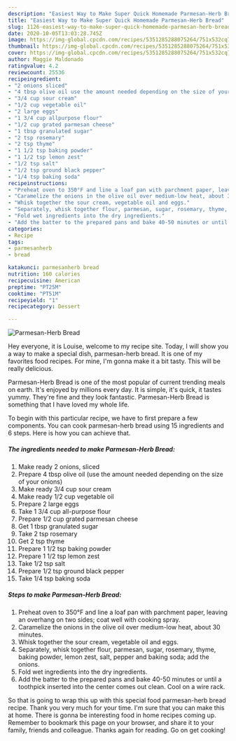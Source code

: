 ```yaml
---
description: "Easiest Way to Make Super Quick Homemade Parmesan-Herb Bread"
title: "Easiest Way to Make Super Quick Homemade Parmesan-Herb Bread"
slug: 1126-easiest-way-to-make-super-quick-homemade-parmesan-herb-bread
date: 2020-10-05T13:03:28.745Z
image: https://img-global.cpcdn.com/recipes/5351285288075264/751x532cq70/parmesan-herb-bread-recipe-main-photo.jpg
thumbnail: https://img-global.cpcdn.com/recipes/5351285288075264/751x532cq70/parmesan-herb-bread-recipe-main-photo.jpg
cover: https://img-global.cpcdn.com/recipes/5351285288075264/751x532cq70/parmesan-herb-bread-recipe-main-photo.jpg
author: Maggie Maldonado
ratingvalue: 4.2
reviewcount: 25536
recipeingredient:
- "2 onions sliced"
- "4 tbsp olive oil use the amount needed depending on the size of your onions"
- "3/4 cup sour cream"
- "1/2 cup vegetable oil"
- "2 large eggs"
- "1 3/4 cup allpurpose flour"
- "1/2 cup grated parmesan cheese"
- "1 tbsp granulated sugar"
- "2 tsp rosemary"
- "2 tsp thyme"
- "1 1/2 tsp baking powder"
- "1 1/2 tsp lemon zest"
- "1/2 tsp salt"
- "1/2 tsp ground black pepper"
- "1/4 tsp baking soda"
recipeinstructions:
- "Preheat oven to 350°F and line a loaf pan with parchment paper, leaving an overhang on two sides; coat well with cooking spray."
- "Caramelize the onions in the olive oil over medium-low heat, about 30 minutes."
- "Whisk together the sour cream, vegetable oil and eggs."
- "Separately, whisk together flour, parmesan, sugar, rosemary, thyme, baking powder, lemon zest, salt, pepper and baking soda; add the onions."
- "Fold wet ingredients into the dry ingredients."
- "Add the batter to the prepared pans and bake 40-50 minutes or until a toothpick inserted into the center comes out clean. Cool on a wire rack."
categories:
- Recipe
tags:
- parmesanherb
- bread

katakunci: parmesanherb bread 
nutrition: 160 calories
recipecuisine: American
preptime: "PT25M"
cooktime: "PT51M"
recipeyield: "1"
recipecategory: Dessert

---
```



![Parmesan-Herb Bread](https://img-global.cpcdn.com/recipes/5351285288075264/751x532cq70/parmesan-herb-bread-recipe-main-photo.jpg)

Hey everyone, it is Louise, welcome to my recipe site. Today, I will show you a way to make a special dish, parmesan-herb bread. It is one of my favorites food recipes. For mine, I'm gonna make it a bit tasty. This will be really delicious.

Parmesan-Herb Bread is one of the most popular of current trending meals on earth. It's enjoyed by millions every day. It is simple, it's quick, it tastes yummy. They're fine and they look fantastic. Parmesan-Herb Bread is something that I have loved my whole life.




To begin with this particular recipe, we have to first prepare a few components. You can cook parmesan-herb bread using 15 ingredients and 6 steps. Here is how you can achieve that.

<!--inarticleads1-->

##### The ingredients needed to make Parmesan-Herb Bread:

1. Make ready 2 onions, sliced
1. Prepare 4 tbsp olive oil (use the amount needed depending on the size of your onions)
1. Make ready 3/4 cup sour cream
1. Make ready 1/2 cup vegetable oil
1. Prepare 2 large eggs
1. Take 1 3/4 cup all-purpose flour
1. Prepare 1/2 cup grated parmesan cheese
1. Get 1 tbsp granulated sugar
1. Take 2 tsp rosemary
1. Get 2 tsp thyme
1. Prepare 1 1/2 tsp baking powder
1. Prepare 1 1/2 tsp lemon zest
1. Take 1/2 tsp salt
1. Prepare 1/2 tsp ground black pepper
1. Take 1/4 tsp baking soda




<!--inarticleads2-->

##### Steps to make Parmesan-Herb Bread:

1. Preheat oven to 350°F and line a loaf pan with parchment paper, leaving an overhang on two sides; coat well with cooking spray.
1. Caramelize the onions in the olive oil over medium-low heat, about 30 minutes.
1. Whisk together the sour cream, vegetable oil and eggs.
1. Separately, whisk together flour, parmesan, sugar, rosemary, thyme, baking powder, lemon zest, salt, pepper and baking soda; add the onions.
1. Fold wet ingredients into the dry ingredients.
1. Add the batter to the prepared pans and bake 40-50 minutes or until a toothpick inserted into the center comes out clean. Cool on a wire rack.




So that is going to wrap this up with this special food parmesan-herb bread recipe. Thank you very much for your time. I'm sure that you can make this at home. There is gonna be interesting food in home recipes coming up. Remember to bookmark this page on your browser, and share it to your family, friends and colleague. Thanks again for reading. Go on get cooking!

